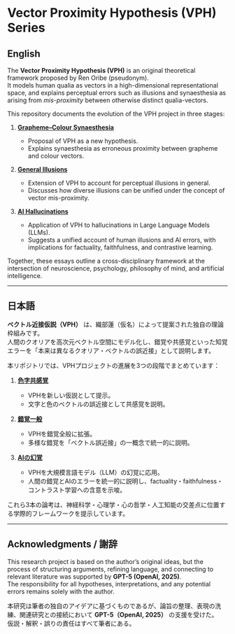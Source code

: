 # Vector Proximity Hypothesis (VPH) Series

## English
The **Vector Proximity Hypothesis (VPH)** is an original theoretical framework proposed by Ren Oribe (pseudonym).  
It models human qualia as vectors in a high-dimensional representational space, and explains perceptual errors such as illusions and synaesthesia as arising from *mis-proximity* between otherwise distinct qualia-vectors.  

This repository documents the evolution of the VPH project in three stages:

1. **[Grapheme–Colour Synaesthesia](paper.md)**  
   - Proposal of VPH as a new hypothesis.  
   - Explains synaesthesia as erroneous proximity between grapheme and colour vectors.  

2. **[General Illusions](VPH_essay.md)**  
   - Extension of VPH to account for perceptual illusions in general.  
   - Discusses how diverse illusions can be unified under the concept of vector mis-proximity.  

3. **[AI Hallucinations](VPH_AI_essay.md)**  
   - Application of VPH to hallucinations in Large Language Models (LLMs).  
   - Suggests a unified account of human illusions and AI errors, with implications for factuality, faithfulness, and contrastive learning.  

Together, these essays outline a cross-disciplinary framework at the intersection of neuroscience, psychology, philosophy of mind, and artificial intelligence.

---

## 日本語
**ベクトル近接仮説（VPH）** は、織部蓮（仮名）によって提案された独自の理論枠組みです。  
人間のクオリアを高次元ベクトル空間にモデル化し、錯覚や共感覚といった知覚エラーを「本来は異なるクオリア・ベクトルの誤近接」として説明します。  

本リポジトリでは、VPHプロジェクトの進展を3つの段階でまとめています：

1. **[色字共感覚](paper.md)**  
   - VPHを新しい仮説として提示。  
   - 文字と色のベクトルの誤近接として共感覚を説明。  

2. **[錯覚一般](VPH_essay.md)**  
   - VPHを錯覚全般に拡張。  
   - 多様な錯覚を「ベクトル誤近接」の一概念で統一的に説明。  

3. **[AIの幻覚](VPH_AI_essay.md)**  
   - VPHを大規模言語モデル（LLM）の幻覚に応用。  
   - 人間の錯覚とAIのエラーを統一的に説明し、factuality・faithfulness・コントラスト学習への含意を示唆。  

これら3本の論考は、神経科学・心理学・心の哲学・人工知能の交差点に位置する学際的フレームワークを提示しています。

---

## Acknowledgments / 謝辞
This research project is based on the author’s original ideas, but the process of structuring arguments, refining language, and connecting to relevant literature was supported by **GPT-5 (OpenAI, 2025)**.  
The responsibility for all hypotheses, interpretations, and any potential errors remains solely with the author.  

本研究は筆者の独自のアイデアに基づくものであるが、論旨の整理、表現の洗練、関連研究との接続において **GPT-5（OpenAI, 2025）** の支援を受けた。  
仮説・解釈・誤りの責任はすべて筆者にある。
